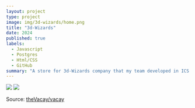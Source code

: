 ```yaml
---
layout: project
type: project
image: img/3d-wizards/home.png
title: "3d-Wizards"
date: 2024
published: true
labels:
  - Javascript
  - Postgres
  - Html/CSS
  - GitHub
summary: "A store for 3d-Wizards company that my team developed in ICS 314."
---
```


<img class="img-fluid" src="..img/3d-wizards/store.png">


<img class="img-fluid" src="..img/3d-wizards/custom.png">

Source: <a href="https://github.com/theVacay/vacay">theVacay/vacay</a>
